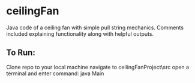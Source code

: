 # ceilingFan
Java code of a ceiling fan with simple pull string mechanics. Comments included explaining functionality along with helpful outputs.

## To Run:
Clone repo to your local machine
navigate to ceilingFanProject\src
open a terminal and enter command:
java Main
